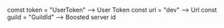 comst token = "UserToken" --> User Token
const url = "dev" --> Url
const guild = "Guildİd" --> Boosted server id
